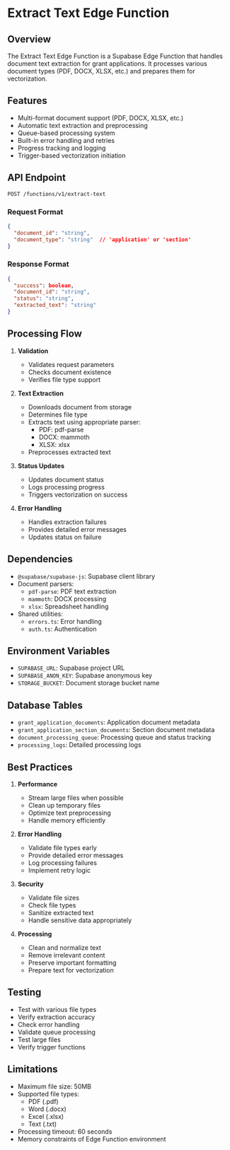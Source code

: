 # Extract Text Edge Function

## Overview
The Extract Text Edge Function is a Supabase Edge Function that handles document text extraction for grant applications. It processes various document types (PDF, DOCX, XLSX, etc.) and prepares them for vectorization.

## Features
- Multi-format document support (PDF, DOCX, XLSX, etc.)
- Automatic text extraction and preprocessing
- Queue-based processing system
- Built-in error handling and retries
- Progress tracking and logging
- Trigger-based vectorization initiation

## API Endpoint
```
POST /functions/v1/extract-text
```

### Request Format
```json
{
  "document_id": "string",
  "document_type": "string"  // 'application' or 'section'
}
```

### Response Format
```json
{
  "success": boolean,
  "document_id": "string",
  "status": "string",
  "extracted_text": "string"
}
```

## Processing Flow
1. **Validation**
   - Validates request parameters
   - Checks document existence
   - Verifies file type support

2. **Text Extraction**
   - Downloads document from storage
   - Determines file type
   - Extracts text using appropriate parser:
     - PDF: pdf-parse
     - DOCX: mammoth
     - XLSX: xlsx
   - Preprocesses extracted text

3. **Status Updates**
   - Updates document status
   - Logs processing progress
   - Triggers vectorization on success

4. **Error Handling**
   - Handles extraction failures
   - Provides detailed error messages
   - Updates status on failure

## Dependencies
- `@supabase/supabase-js`: Supabase client library
- Document parsers:
  - `pdf-parse`: PDF text extraction
  - `mammoth`: DOCX processing
  - `xlsx`: Spreadsheet handling
- Shared utilities:
  - `errors.ts`: Error handling
  - `auth.ts`: Authentication

## Environment Variables
- `SUPABASE_URL`: Supabase project URL
- `SUPABASE_ANON_KEY`: Supabase anonymous key
- `STORAGE_BUCKET`: Document storage bucket name

## Database Tables
- `grant_application_documents`: Application document metadata
- `grant_application_section_documents`: Section document metadata
- `document_processing_queue`: Processing queue and status tracking
- `processing_logs`: Detailed processing logs

## Best Practices
1. **Performance**
   - Stream large files when possible
   - Clean up temporary files
   - Optimize text preprocessing
   - Handle memory efficiently

2. **Error Handling**
   - Validate file types early
   - Provide detailed error messages
   - Log processing failures
   - Implement retry logic

3. **Security**
   - Validate file sizes
   - Check file types
   - Sanitize extracted text
   - Handle sensitive data appropriately

4. **Processing**
   - Clean and normalize text
   - Remove irrelevant content
   - Preserve important formatting
   - Prepare text for vectorization

## Testing
- Test with various file types
- Verify extraction accuracy
- Check error handling
- Validate queue processing
- Test large files
- Verify trigger functions

## Limitations
- Maximum file size: 50MB
- Supported file types:
  - PDF (.pdf)
  - Word (.docx)
  - Excel (.xlsx)
  - Text (.txt)
- Processing timeout: 60 seconds
- Memory constraints of Edge Function environment 
